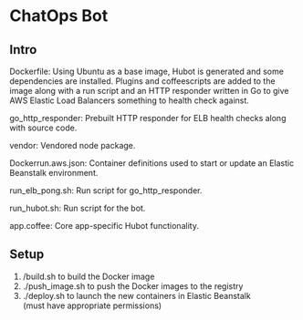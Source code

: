 ChatOps Bot
==================

Intro
-----

Dockerfile: Using Ubuntu as a base image, Hubot is generated and
some dependencies are installed. Plugins and coffeescripts are
added to the image along with a run script and an HTTP responder
written in Go to give AWS Elastic Load Balancers something to 
health check against.

go_http_responder: Prebuilt HTTP responder for ELB health checks
along with source code.

vendor: Vendored node package.

Dockerrun.aws.json: Container definitions used to start or update
an Elastic Beanstalk environment.

run_elb_pong.sh: Run script for go_http_responder.

run_hubot.sh: Run script for the bot.

app.coffee: Core app-specific Hubot functionality.


Setup
-----

1) /build.sh to build the Docker image  
2) ./push_image.sh to push the Docker images to the registry  
3) ./deploy.sh to launch the new containers in Elastic Beanstalk  
(must have appropriate permissions)
